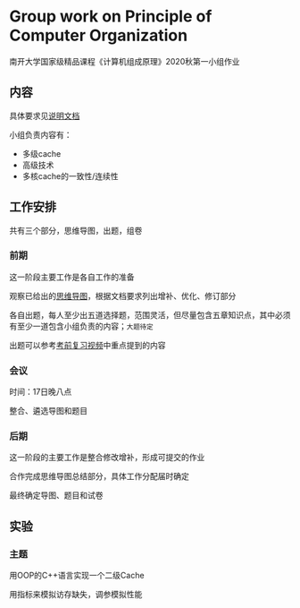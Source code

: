 # Group work on Principle of Computer Organization
南开大学国家级精品课程《计算机组成原理》2020秋第一小组作业

## 内容
具体要求见[说明文档](说明文档.md)

小组负责内容有：
- 多级cache
- 高级技术
- 多核cache的一致性/连续性

## 工作安排
共有三个部分，思维导图，出题，组卷

### 前期
这一阶段主要工作是各自工作的准备

观察已给出的[思维导图](http://co.mobisys.cc/xmind/)，根据文档要求列出增补、优化、修订部分

各自出题，每人至少出五道选择题，范围灵活，但尽量包含五章知识点，其中必须有至少一道包含小组负责的内容；`大题待定`

出题可以参考[考前复习视频](http://co.mobisys.cc/media/)中重点提到的内容

### 会议
时间：17日晚八点

整合、遴选导图和题目

### 后期
这一阶段的主要工作是整合修改增补，形成可提交的作业

合作完成思维导图总结部分，具体工作分配届时确定

最终确定导图、题目和试卷

## 实验
### 主题
用OOP的C++语言实现一个二级Cache

用指标来模拟访存缺失，调参模拟性能

